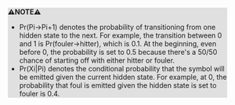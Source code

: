 <div style="margin:2em; background-color: #e0e0e0;">

<strong>⚠️NOTE️️️⚠️</strong>

* Pr(Pi→Pi+1) denotes the probability of transitioning from one hidden state to the next. For example, the transition between 0 and 1 is Pr(fouler→hitter), which is 0.1. At the beginning, even before 0, the probability is set to 0.5 because there's a 50/50 chance of starting off with either hitter or fouler.
* Pr(Xi|Pi) denotes the conditional probability that the symbol will be emitted given the current hidden state. For example, at 0, the probability that foul is emitted given the hidden state is set to fouler is 0.4.
</div>

